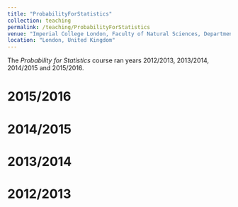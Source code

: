 ```yaml
---
title: "ProbabilityForStatistics"
collection: teaching
permalink: /teaching/ProbabilityForStatistics
venue: "Imperial College London, Faculty of Natural Sciences, Department of Mathematics"
location: "London, United Kingdom"
---
```


The _Probability for Statistics_ course ran years 2012/2013, 2013/2014, 2014/2015 and 2015/2016.

2015/2016
======

2014/2015
======

2013/2014
======

2012/2013
======